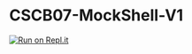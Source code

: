 # CSCB07-MockShell-V1

[![Run on Repl.it](https://repl.it/badge/github/ShawnGeorge03/CSCB07-MockShell)](https://repl.it/github/ShawnGeorge03/CSCB07-MockShell)